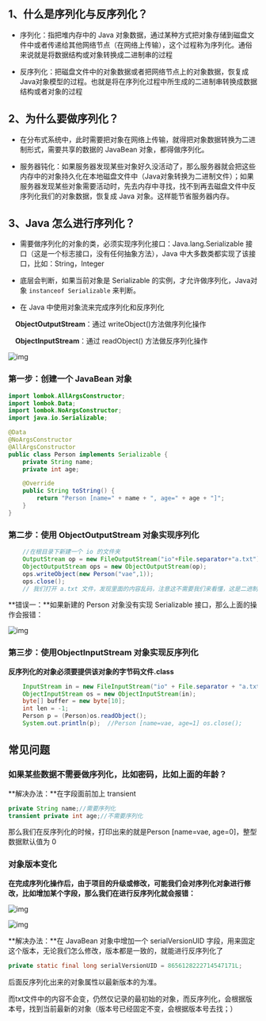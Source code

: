 ## **1、什么是序列化与反序列化？**

- 序列化：指把堆内存中的 Java 对象数据，通过某种方式把对象存储到磁盘文件中或者传递给其他网络节点（在网络上传输），这个过程称为序列化。通俗来说就是将数据结构或对象转换成二进制串的过程

- 反序列化：把磁盘文件中的对象数据或者把网络节点上的对象数据，恢复成Java对象模型的过程。也就是将在序列化过程中所生成的二进制串转换成数据结构或者对象的过程



## **2、为什么要做序列化？**

- 在分布式系统中，此时需要把对象在网络上传输，就得把对象数据转换为二进制形式，需要共享的数据的 JavaBean 对象，都得做序列化。

- 服务器钝化：如果服务器发现某些对象好久没活动了，那么服务器就会把这些内存中的对象持久化在本地磁盘文件中（Java对象转换为二进制文件）；如果服务器发现某些对象需要活动时，先去内存中寻找，找不到再去磁盘文件中反序列化我们的对象数据，恢复成 Java 对象。这样能节省服务器内存。



## **3、Java 怎么进行序列化？**

- 需要做序列化的对象的类，必须实现序列化接口：Java.lang.Serializable 接口（这是一个标志接口，没有任何抽象方法），Java 中大多数类都实现了该接口，比如：String，Integer

- 底层会判断，如果当前对象是 Serializable 的实例，才允许做序列化，Java对象 `instanceof Serializable` 来判断。

- 在 Java 中使用对象流来完成序列化和反序列化

　**ObjectOutputStream**：通过 writeObject()方法做序列化操作

　**ObjectInputStream**：通过 readObject() 方法做反序列化操作

![img](https://cdn.jsdelivr.net/gh/huangyuye/huangyuye.github.io@data/img/PhYVoF5wx8dElg4.png)

###  **第一步：创建一个 JavaBean 对象**

```java
import lombok.AllArgsConstructor;
import lombok.Data;
import lombok.NoArgsConstructor;
import java.io.Serializable;

@Data
@NoArgsConstructor
@AllArgsConstructor
public class Person implements Serializable {
    private String name;
    private int age;

    @Override
    public String toString() {
        return "Person [name=" + name + ", age=" + age + "]";
    }
}
```



###  **第二步：使用 ObjectOutputStream 对象实现序列化**

```java
	//在根目录下新建一个 io 的文件夹
    OutputStream op = new FileOutputStream("io"+File.separator+"a.txt"); 
    ObjectOutputStream ops = new ObjectOutputStream(op); 
    ops.writeObject(new Person("vae",1));   
	ops.close();
	// 我们打开 a.txt 文件，发现里面的内容乱码，注意这不需要我们来看懂，这是二进制文件，计算机能读懂就行了。
```



**错误一：**如果新建的 Person 对象没有实现 Serializable 接口，那么上面的操作会报错：

![img](D:\AppData\YoudaoNote\qqB53912A331D409871E525BE52BFB5C3B\c301f97fba5249a5b3f2e347f918bcb7\0-2013853053.png)

### **第三步：使用ObjectInputStream 对象实现反序列化**

**反序列化的对象必须要提供该对象的字节码文件.class**

```java
	InputStream in = new FileInputStream("io" + File.separator + "a.txt");
    ObjectInputStream os = new ObjectInputStream(in);
    byte[] buffer = new byte[10];
    int len = -1;
    Person p = (Person)os.readObject();
    System.out.println(p);  //Person [name=vae, age=1] os.close();
```



## 常见问题

### 如果某些数据不需要做序列化，比如密码，比如上面的年龄？

**解决办法：**在字段面前加上 transient

```java
private String name;//需要序列化 
transient private int age;//不需要序列化
```



那么我们在反序列化的时候，打印出来的就是Person [name=vae, age=0]，整型数据默认值为 0 

 

### 对象版本变化

**在完成序列化操作后，由于项目的升级或修改，可能我们会对序列化对象进行修改，比如增加某个字段，那么我们在进行反序列化就会报错：**

![img](https://cdn.jsdelivr.net/gh/huangyuye/huangyuye.github.io@data/img/28-918255453.png)

 



![img](D:\AppData\YoudaoNote\qqB53912A331D409871E525BE52BFB5C3B\8d3a27ce65024caeaf3cb59bda842a17\5-1053058670.png)

**解决办法：**在 JavaBean 对象中增加一个 serialVersionUID 字段，用来固定这个版本，无论我们怎么修改，版本都是一致的，就能进行反序列化了

```java
private static final long serialVersionUID = 8656128222714547171L;
```



后面反序列化出来的对象属性以最新版本的为准。

而txt文件中的内容不会变，仍然仅记录的最初始的对象，而反序列化，会根据版本号，找到当前最新的对象（版本号已经固定不变，会根据版本号去找；）